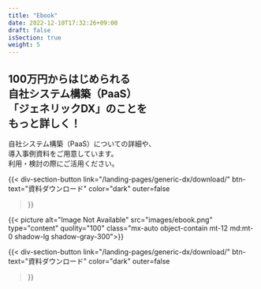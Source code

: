 ```yaml
---
title: "Ebook"
date: 2022-12-10T17:32:26+09:00
draft: false
isSection: true
weight: 5
---
```


<div class="py-10 lg:py-20 px-2 lg:px-0 lg:w-11/12 mx-auto flex flex-col md:flex-row gap-x-32 md:gap-x-16 relative z-50 text-white justify-center">

<div>

<h2 class="text-[24px] md:text-[32px] 3xl:text-[52px] font-bold mb-[60px]">
100万円からはじめられる<br class='hidden lg:block'>
自社システム構築（PaaS）<br class='hidden lg:block'>
「ジェネリックDX」のことを<br class='hidden lg:block'>
もっと詳しく！
</h2>

自社システム構築（PaaS）についての詳細や、  
導入事例資料をご用意しています。  
利用・検討の際にご活用ください。

<div class="hidden md:block">

{{< div-section-button 
    link="/landing-pages/generic-dx/download/"
    btn-text="資料ダウンロード"
    color="dark"
    outer=false
>}}

</div>

</div>

<div class="w-full h-[502px] md:w-[335px] lg:w-[364px] 3xl:w-[502px] shrink-0">

{{< picture alt="Image Not Available" src="images/ebook.png" type="content" quolity="100" class="mx-auto object-contain mt-12 md:mt-0 shadow-lg shadow-gray-300">}}

</div>

<div class="md:hidden mt-10">

{{< div-section-button 
    link="/landing-pages/generic-dx/download/"
    btn-text="資料ダウンロード"
    color="dark"
    outer=false
>}}

</div>

</div>
